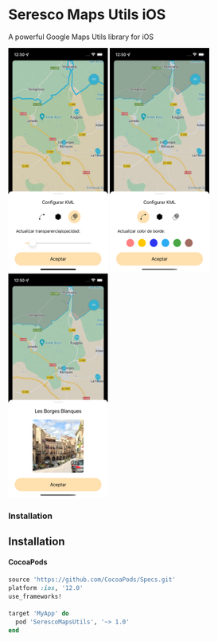 Seresco Maps Utils iOS
=======

A powerful Google Maps Utils library for iOS

<p float="left">
  <img src="Art/img_change_opacity.png" width="200" height="450">
  <img src="Art/img_update_border.png" width="200" height="450">
  <img src="Art/img_show_info.png" width="200" height="450">
</p>

### Installation
Installation
--------

#### CocoaPods

```ruby
source 'https://github.com/CocoaPods/Specs.git'
platform :ios, '12.0'
use_frameworks!

target 'MyApp' do
  pod 'SerescoMapsUtils', '~> 1.0'
end
```
